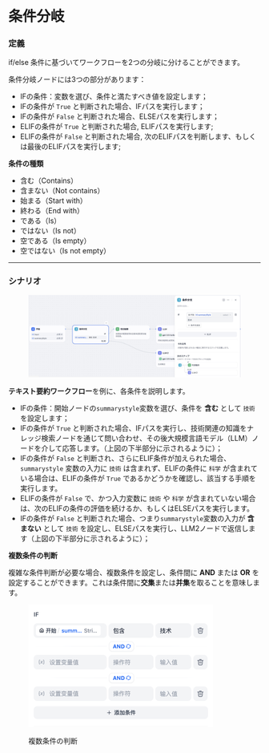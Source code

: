 # 条件分岐

### 定義

if/else 条件に基づいてワークフローを2つの分岐に分けることができます。

条件分岐ノードには3つの部分があります：

* IFの条件：変数を選び、条件と満たすべき値を設定します；
* IFの条件が `True` と判断された場合、IFパスを実行します；
* IFの条件が `False` と判断された場合、ELSEパスを実行します；
* ELIFの条件が `True` と判断された場合, ELIFパスを実行します;
* ELIFの条件が `False` と判断された場合, 次のELIFパスを判断します、もしくは最後のELIFパスを実行します;

**条件の種類**

* 含む（Contains）
* 含まない（Not contains）
* 始まる（Start with）
* 終わる（End with）
* である（Is）
* ではない（Is not）
* 空である（Is empty）
* 空ではない（Is not empty）

***

### シナリオ

<figure><img src="../../../../img/jp-if-else-elif.jpg" alt=""><figcaption></figcaption></figure>

**テキスト要約ワークフロー**を例に、各条件を説明します。

* IFの条件：開始ノードの`summarystyle`変数を選び、条件を **含む** として `技術` を設定します；
* IFの条件が `True` と判断された場合、IFパスを実行し、技術関連の知識をナレッジ検索ノードを通じて問い合わせ、その後大規模言語モデル（LLM）ノードを介して応答します。（上図の下半部分に示されるように）；
* IFの条件が `False` と判断され、さらにELIF条件が加えられた場合、`summarystyle` 変数の入力に `技術` は含まれず、ELIFの条件に `科学` が含まれている場合は、ELIFの条件が `True` であるかどうかを確認し、該当する手順を実行します。
* ELIFの条件が `False` で、かつ入力変数に `技術` や `科学` が含まれていない場合は、次のELIFの条件の評価を続けるか、もしくはELSEパスを実行します。
* IFの条件が `False` と判断された場合、つまり`summarystyle`変数の入力が **含まない** として `技術` を設定し、ELSEパスを実行し、LLM2ノードで返信します（上図の下半部分に示されるように）；

**複数条件の判断**

複雑な条件判断が必要な場合、複数条件を設定し、条件間に **AND** または **OR** を設定することができます。これは条件間に**交集**または**并集**を取ることを意味します。

<figure><img src="../../../.gitbook/assets/image (1) (1) (1) (1) (1) (1) (1) (1) (1) (1).png" alt="" width="369"><figcaption><p>複数条件の判断</p></figcaption></figure>